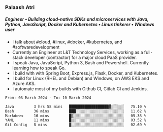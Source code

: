 ### Palaash Atri

##### Engineer • Building cloud-native SDKs and microservices with Java, Python, JavaScript, Docker and Kubernetes • Linux tinkerer • Windows user

- I talk about #cloud, #linux, #docker, #kubernetes, and #softwaredevelopment
- Currently an Engineer at L&T Technology Services, working as a full-stack developer (contractor) for a major cloud PaaS provider.
- I speak Java, JavaScript, Python 3, Bash and Powershell. Currently learning how to speak Go.
- I build with with Spring Boot, Express.js, Flask, Docker, and Kubernetes.
- I build for Linux (RHEL and Debian) and Windows, on AWS EKS and Azure AKS.
- I automate most of my builds with Github CI, Gitlab CI and Jenkins.

<!--
**palaashatri/palaashatri** is a ✨ _special_ ✨ repository because its `README.md` (this file) appears on your GitHub profile.

Here are some ideas to get you started:

- 🔭 I’m currently working on ...
- 🌱 I’m currently learning ...
- 👯 I’m looking to collaborate on ...
- 🤔 I’m looking for help with ...
- 💬 Ask me about ...
- 📫 How to reach me: ...
- 😄 Pronouns: ...
- ⚡ Fun fact: ...
-->

<!--START_SECTION:waka-->

```txt
From: 03 March 2024 - To: 10 March 2024

Java         3 hrs 58 mins   ██████████████████▓░░░░░░   75.10 %
Bash         36 mins         ███░░░░░░░░░░░░░░░░░░░░░░   11.62 %
Markdown     16 mins         █▒░░░░░░░░░░░░░░░░░░░░░░░   05.33 %
YAML         11 mins         █░░░░░░░░░░░░░░░░░░░░░░░░   03.52 %
Git Config   8 mins          ▓░░░░░░░░░░░░░░░░░░░░░░░░   02.69 %
```

<!--END_SECTION:waka-->
